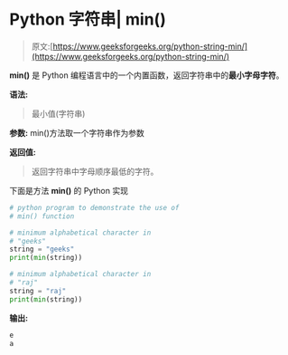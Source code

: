 # Python 字符串| min()

> 原文:[https://www.geeksforgeeks.org/python-string-min/](https://www.geeksforgeeks.org/python-string-min/)

**min()** 是 Python 编程语言中的一个内置函数，返回字符串中的**最小字母字符**。

**语法:**

> 最小值(字符串)

**参数:**
min()方法取一个字符串作为参数

**返回值:**

> 返回字符串中字母顺序最低的字符。

下面是方法 **min()** 的 Python 实现

```py
# python program to demonstrate the use of 
# min() function 

# minimum alphabetical character in 
# "geeks" 
string = "geeks" 
print(min(string))

# minimum alphabetical character in 
# "raj"
string = "raj" 
print(min(string))
```

**输出:**

```py
e
a

```